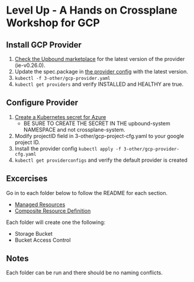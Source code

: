 # Level Up - A Hands on Crossplane Workshop for GCP

## Install GCP Provider
1. [Check the Upbound marketplace](https://marketplace.upbound.io/providers/upbound/provider-gcp-storage/) for the latest version of the provider (ie-v0.26.0).
2. Update the spec.package in [the provider config](.3-other/gcp-provider.yaml) with the latest version.
3. `kubectl -f 3-other/gcp-provider.yaml`
4. `kubectl get providers` and verify INSTALLED and HEALTHY are true.

## Configure Provider
1. [Create a Kubernetes secret for Azure](https://docs.crossplane.io/latest/getting-started/provider-gcp/#create-a-kubernetes-secret-for-gcp)
   * BE SURE TO CREATE THE SECRET IN THE upbound-system NAMESPACE and not crossplane-system.
2. Modify projectID field in 3-other/gcp-project-cfg.yaml to your google project ID.
3. Install the provider config `kubectl apply -f 3-other/gcp-provider-cfg.yaml`
4. `kubectl get providerconfigs` and verify the default provider is created

## Excercises

Go in to each folder below to follow the README for each section.

* [Managed Resources](1-managed-resources)
* [Composite Resource Definition](2-xrd)

Each folder will create one the following:
* Storage Bucket
* Bucket Access Control

## Notes
Each folder can be run and there should be no naming conflicts.
